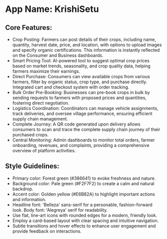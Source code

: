 # **App Name**: KrishiSetu

## Core Features:

- Crop Posting: Farmers can post details of their crops, including name, quantity, harvest date, price, and location, with options to upload images and specify organic certifications. This information is instantly reflected on the Consumer and Business dashboards.
- Smart Pricing Tool: AI-powered tool to suggest optimal crop prices based on market trends, seasonality, and crop quality data, helping farmers maximize their earnings.
- Direct Purchase: Consumers can view available crops from various farmers, filter by organic status, crop type, and purchase directly. Integrated cart and checkout system with order tracking.
- Bulk Order Pre-Booking: Businesses can pre-book crops in bulk by sending requests to farmers with proposed prices and quantities, fostering direct negotiation.
- Logistics Coordination: Coordinators can manage vehicle assignments, track deliveries, and oversee village performance, ensuring efficient supply chain management.
- Complete Journey: A QR code generated upon delivery allows consumers to scan and trace the complete supply chain journey of their purchased crops.
- Central Monitoring: Admin dashboards to monitor total orders, farmer onboarding, revenues, and complaints, providing a comprehensive overview of platform activities.

## Style Guidelines:

- Primary color: Forest green (#386641) to evoke freshness and nature.
- Background color: Pale green (#F2F7F2) to create a calm and natural backdrop.
- Accent color: Golden yellow (#E6B82A) to highlight important actions and information.
- Headline font: 'Belleza' sans-serif for a personable, fashion-forward look. Body font: 'Alegreya' serif for readability.
- Use flat, line-art icons with rounded edges for a modern, friendly look.
- Employ a card-based layout with clear spacing and intuitive navigation.
- Subtle transitions and hover effects to enhance user engagement and provide feedback on interactions.